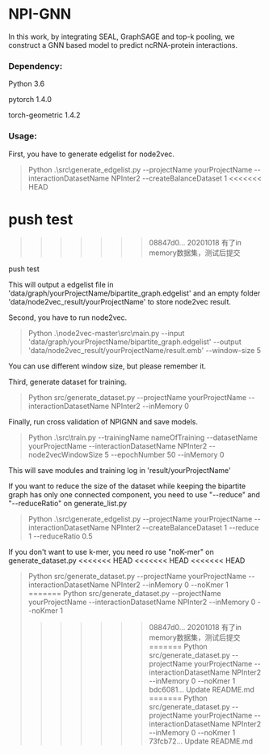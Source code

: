 # NPI-GNN
In this work, by integrating SEAL, GraphSAGE and top-k pooling, we construct a GNN based model to predict ncRNA-protein interactions.

### Dependency:
Python 3.6

pytorch 1.4.0

torch-geometric 1.4.2

### Usage:
First, you have to generate edgelist for node2vec.
>Python .\src\generate_edgelist.py --projectName yourProjectName --interactionDatasetName NPInter2 --createBalanceDataset 1 
<<<<<<< HEAD

push test
=======
>>>>>>> 08847d0... 20201018 有了in memory数据集，测试后提交

push test

This will output a edgelist file in 'data/graph/yourProjectName/bipartite_graph.edgelist' and an empty folder 'data/node2vec_result/yourProjectName' to store node2vec result.

Second, you have to run node2vec.
>Python .\node2vec-master\src\main.py --input 'data/graph/yourProjectName/bipartite_graph.edgelist' --output 'data/node2vec_result/yourProjectName/result.emb' --window-size 5

You can use different window size, but please remember it.

Third, generate dataset for training.
>Python src/generate_dataset.py --projectName yourProjectName --interactionDatasetName NPInter2 --inMemory 0

Finally, run cross validation of NPIGNN  and save models.
>Python .\src\train.py --trainingName nameOfTraining --datasetName yourProjectName --interactionDatasetName NPInter2 --node2vecWindowSize 5  --epochNumber 50 --inMemory 0

This will save modules and training log in 'result/yourProjectName'

If you want to reduce the size of the dataset while keeping the bipartite graph has only one connected component, you need to use "--reduce" and "--reduceRatio" on generate_list.py
>Python .\src\generate_edgelist.py --projectName yourProjectName --interactionDatasetName NPInter2 --createBalanceDataset 1 --reduce 1 --reduceRatio 0.5

If you don't want to use k-mer, you need ro use "noK-mer" on generate_dataset.py
<<<<<<< HEAD
<<<<<<< HEAD
<<<<<<< HEAD
>Python src/generate_dataset.py --projectName yourProjectName --interactionDatasetName NPInter2 --inMemory 0 --noKmer 1
=======
>Python src/generate_dataset.py --projectName yourProjectName --interactionDatasetName NPInter2 --inMemory 0 --noKmer 1
>>>>>>> 08847d0... 20201018 有了in memory数据集，测试后提交
=======
>Python src/generate_dataset.py --projectName yourProjectName --interactionDatasetName NPInter2 --inMemory 0 --noKmer 1
>>>>>>> bdc6081... Update README.md
=======
>Python src/generate_dataset.py --projectName yourProjectName --interactionDatasetName NPInter2 --inMemory 0 --noKmer 1
>>>>>>> 73fcb72... Update README.md
